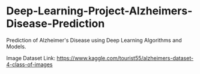 # Deep-Learning-Project-Alzheimers-Disease-Prediction
Prediction of Alzheimer's Disease using Deep Learning Algorithms and Models.

Image Dataset Link: https://www.kaggle.com/tourist55/alzheimers-dataset-4-class-of-images
